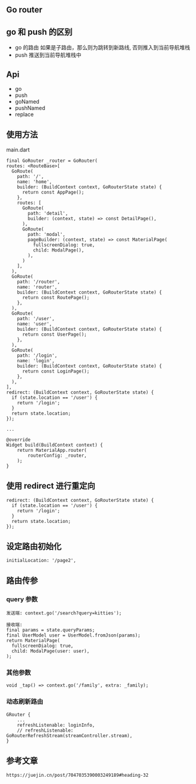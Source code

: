 ## Go router

## go 和 push 的区别
 
- go 的路由 如果是子路由，那么则为跳转到新路线, 否则推入到当前导航堆栈
- push 推送到当前导航堆栈中


## Api

- go
- push
- goNamed
- pushNamed
- replace


## 使用方法

main.dart

    final GoRouter _router = GoRouter(
    routes: <RouteBase>[
      GoRoute(
        path: '/',
        name: 'home',
        builder: (BuildContext context, GoRouterState state) {
          return const AppPage();
        },
        routes: [
          GoRoute(
            path: 'detail',
            builder: (context, state) => const DetailPage(),
          ),
          GoRoute(
            path: 'modal',
            pageBuilder: (context, state) => const MaterialPage(
              fullscreenDialog: true,
              child: ModalPage(),
            ),
          )
        ],
      ),
      GoRoute(
        path: '/router',
        name: 'router',
        builder: (BuildContext context, GoRouterState state) {
          return const RoutePage();
        },
      ),
      GoRoute(
        path: '/user',
        name: 'user',
        builder: (BuildContext context, GoRouterState state) {
          return const UserPage();
        },
      ),
      GoRoute(
        path: '/login',
        name: 'login',
        builder: (BuildContext context, GoRouterState state) {
          return const LoginPage();
        },
      ),
    ],
    redirect: (BuildContext context, GoRouterState state) {
      if (state.location == '/user') {
        return '/login';
      }
      return state.location;
    });

    ...

    @override
    Widget build(BuildContext context) {
        return MaterialApp.router(
            routerConfig: _router,
        );
    }


## 使用 redirect 进行重定向

    redirect: (BuildContext context, GoRouterState state) {
      if (state.location == '/user') {
        return '/login';
      }
      return state.location;
    });

## 设定路由初始化

    initialLocation: '/page2',

## 路由传参

### query 参数

    发送端: context.go('/search?query=kitties');

    接收端:  
    final params = state.queryParams;
    final UserModel user = UserModel.fromJson(params);
    return MaterialPage(
      fullscreenDialog: true,
      child: ModalPage(user: user),
    );

### 其他参数

    void _tap() => context.go('/family', extra: _family);

### 动态刷新路由

    GRouter {
        ...
        refreshListenable: loginInfo,
        // refreshListenable: GoRouterRefreshStream(streamController.stream),
    }

## 参考文章

    https://juejin.cn/post/7047035390003249189#heading-32